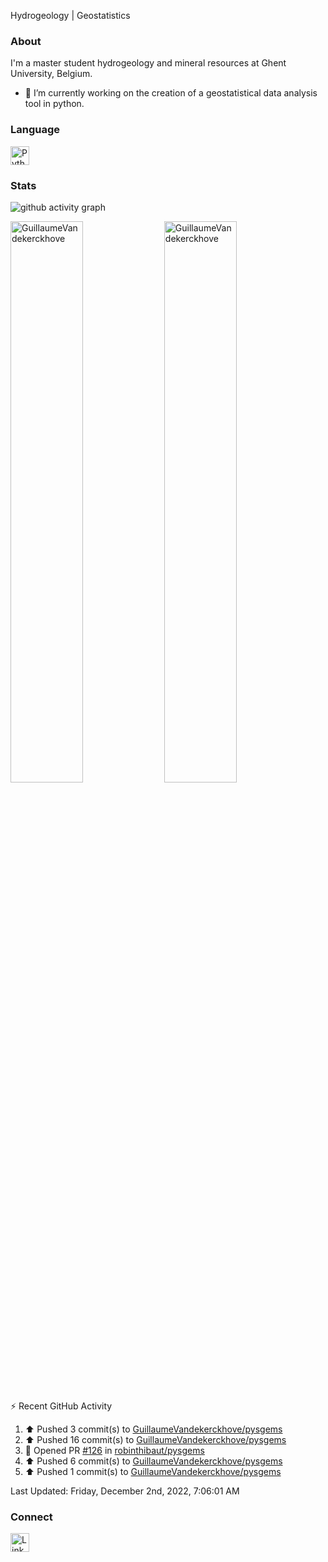 Hydrogeology | Geostatistics

### About

I'm a master student hydrogeology and mineral resources at Ghent University, Belgium.
- 🔭 I’m currently working on the creation of a geostatistical data analysis tool in python.

### Language
<td >
    <img src="https://user-images.githubusercontent.com/79251807/201449571-fe981b45-0a34-47fa-9a01-4b54d6bdb5f4.png" width="30" alt="Python logo"/></a>
</td>

### Stats

![github activity graph](https://activity-graph.herokuapp.com/graph?username=GuillaumeVandekerckhove&line=2C60D2&theme=high-contrast)
<p>
<!--img width="40%" src="https://github-readme-stats.vercel.app/api/top-langs?username=GuillaumeVandekerckhove&show_icons=true&theme=dark&hide_border=true" alt="GuillaumeVandekerckhove" /--> 
<img width="48%" src="https://github-readme-stats.vercel.app/api?username=GuillaumeVandekerckhove&show_icons=true&theme=github_dark&hide_border=true" alt="GuillaumeVandekerckhove" />
<img width="48%" src="https://github-readme-streak-stats.herokuapp.com/?user=GuillaumeVandekerckhove&theme=github-dark-blue&hide_border=true" alt="GuillaumeVandekerckhove" />
</p>

<!-- https://github.com/jamesgeorge007/github-activity-readme -->
⚡ Recent GitHub Activity</summary>


<!--RECENT_ACTIVITY:start-->
1. ⬆️ Pushed 3 commit(s) to [GuillaumeVandekerckhove/pysgems](https://github.com/GuillaumeVandekerckhove/pysgems)
2. ⬆️ Pushed 16 commit(s) to [GuillaumeVandekerckhove/pysgems](https://github.com/GuillaumeVandekerckhove/pysgems)
3. 💪 Opened PR [#126](https://github.com/robinthibaut/pysgems/pull/126) in [robinthibaut/pysgems](https://github.com/robinthibaut/pysgems)
4. ⬆️ Pushed 6 commit(s) to [GuillaumeVandekerckhove/pysgems](https://github.com/GuillaumeVandekerckhove/pysgems)
5. ⬆️ Pushed 1 commit(s) to [GuillaumeVandekerckhove/pysgems](https://github.com/GuillaumeVandekerckhove/pysgems)
<!--RECENT_ACTIVITY:end-->

<!--RECENT_ACTIVITY:last_update-->
Last Updated: Friday, December 2nd, 2022, 7:06:01 AM
<!--RECENT_ACTIVITY:last_update_end-->


### Connect
<td >
    <a href="https://www.linkedin.com/in/guillaume-vandekerckhove"/><img src="https://user-images.githubusercontent.com/79251807/201449314-7f30a723-3b7e-45f2-b99b-093f8d9ce971.png" width="30" alt="LinkedIn logo"/></a>
</td>
    
